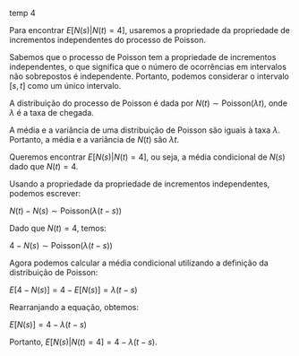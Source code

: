 temp 4

Para encontrar $E[N(s)|N(t) = 4]$, usaremos a propriedade da propriedade de incrementos independentes do processo de Poisson.

Sabemos que o processo de Poisson tem a propriedade de incrementos independentes, o que significa que o número de ocorrências em intervalos não sobrepostos é independente. Portanto, podemos considerar o intervalo $[s, t]$ como um único intervalo.

A distribuição do processo de Poisson é dada por $N(t) \sim \text{Poisson}(\lambda t)$, onde $\lambda$ é a taxa de chegada.

A média e a variância de uma distribuição de Poisson são iguais à taxa $\lambda$. Portanto, a média e a variância de $N(t)$ são $\lambda t$.

Queremos encontrar $E[N(s)|N(t) = 4]$, ou seja, a média condicional de $N(s)$ dado que $N(t) = 4$. 

Usando a propriedade da propriedade de incrementos independentes, podemos escrever:

$N(t) - N(s) \sim \text{Poisson}(\lambda (t - s))$

Dado que $N(t) = 4$, temos:

$4 - N(s) \sim \text{Poisson}(\lambda (t - s))$

Agora podemos calcular a média condicional utilizando a definição da distribuição de Poisson:

$E[4 - N(s)] = 4 - E[N(s)] = \lambda (t - s)$

Rearranjando a equação, obtemos:

$E[N(s)] = 4 - \lambda (t - s)$

Portanto, $E[N(s)|N(t) = 4] = 4 - \lambda (t - s)$.
